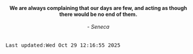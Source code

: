 
<div align="center"><b><span>We are always complaining that our days are few, and acting as though there would be no end of them.  </span></b><br><br><i> - Seneca</i></div>
<br><br><kbd>Last updated:Wed Oct 29 12:16:55 2025</kbd>